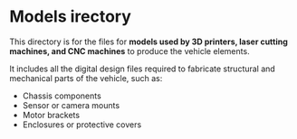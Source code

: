 Models irectory
===

This directory is for the files for **models used by 3D printers, laser cutting machines, and CNC machines** to produce the vehicle elements.

It includes all the digital design files required to fabricate structural and mechanical parts of the vehicle, such as:

- Chassis components
- Sensor or camera mounts
- Motor brackets
- Enclosures or protective covers



